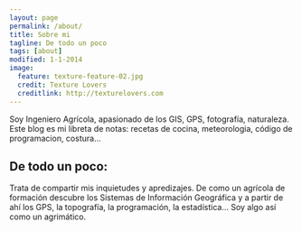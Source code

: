 ```yaml
---
layout: page
permalink: /about/
title: Sobre mi
tagline: De todo un poco
tags: [about]
modified: 1-1-2014
image:
  feature: texture-feature-02.jpg
  credit: Texture Lovers
  creditlink: http://texturelovers.com
---
```


Soy Ingeniero Agrícola, apasionado de los GIS, GPS, fotografía, naturaleza.
Este blog es mi libreta de notas: recetas de cocina, meteorologia, código de programacion, costura...

## De todo un poco:

Trata de compartir mis inquietudes y apredizajes. De como un agrícola de formación descubre los Sistemas de Información Geográfica y a partir de ahí los GPS, la topografía, la programación, la estadística... Soy algo así como un agrimático.